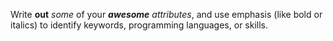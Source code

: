 Write **out** _some_ of your _**awesome** attributes_, and use emphasis (like bold or italics) to identify keywords, programming languages, or skills. 
